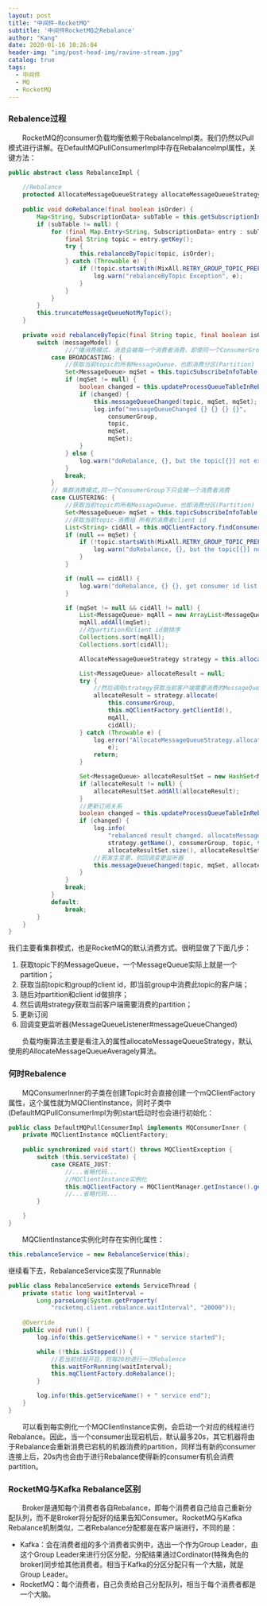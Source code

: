 ```yaml
---
layout: post
title: "中间件-RocketMQ"
subtitle: '中间件RocketMQ之Rebalance'
author: "Kang"
date: 2020-01-16 10:26:04
header-img: "img/post-head-img/ravine-stream.jpg"
catalog: true
tags:
  - 中间件
  - MQ
  - RocketMQ
---
```

### Rebalence过程

&emsp;&emsp;RocketMQ的consumer负载均衡依赖于RebalanceImpl类。我们仍然以Pull模式进行讲解。在DefaultMQPullConsumerImpl中存在RebalanceImpl属性，关键方法：

```java
public abstract class RebalanceImpl {
    
    //Rebalance
    protected AllocateMessageQueueStrategy allocateMessageQueueStrategy;
    
    public void doRebalance(final boolean isOrder) {
        Map<String, SubscriptionData> subTable = this.getSubscriptionInner();
        if (subTable != null) {
            for (final Map.Entry<String, SubscriptionData> entry : subTable.entrySet()) {
                final String topic = entry.getKey();
                try {
                    this.rebalanceByTopic(topic, isOrder);
                } catch (Throwable e) {
                    if (!topic.startsWith(MixAll.RETRY_GROUP_TOPIC_PREFIX)) {
                        log.warn("rebalanceByTopic Exception", e);
                    }
                }
            }
        }
        this.truncateMessageQueueNotMyTopic();
    }
   
    private void rebalanceByTopic(final String topic, final boolean isOrder) {
        switch (messageModel) {
                //广播消费模式，消息会被每一个消费者消费，即使同一个ConsumerGroup下
            case BROADCASTING: {
                //获取当前topic的所有MessageQueue，也即消费分区(Partition)
                Set<MessageQueue> mqSet = this.topicSubscribeInfoTable.get(topic);
                if (mqSet != null) {
                    boolean changed = this.updateProcessQueueTableInRebalance(topic, mqSet, isOrder);
                    if (changed) {
                        this.messageQueueChanged(topic, mqSet, mqSet);
                        log.info("messageQueueChanged {} {} {} {}",
                            consumerGroup,
                            topic,
                            mqSet,
                            mqSet);
                    }
                } else {
                    log.warn("doRebalance, {}, but the topic[{}] not exist.", consumerGroup, topic);
                }
                break;
            }
            // 集群消费模式,同一个ConsumerGroup下只会被一个消费者消费
            case CLUSTERING: {
                //获取当前topic的所有MessageQueue，也即消费分区(Partition)
                Set<MessageQueue> mqSet = this.topicSubscribeInfoTable.get(topic);
                //获取当前topic-消费组 所有的消费者client id
                List<String> cidAll = this.mQClientFactory.findConsumerIdList(topic, consumerGroup);
                if (null == mqSet) {
                    if (!topic.startsWith(MixAll.RETRY_GROUP_TOPIC_PREFIX)) {
                        log.warn("doRebalance, {}, but the topic[{}] not exist.", consumerGroup, topic);
                    }
                }

                if (null == cidAll) {
                    log.warn("doRebalance, {} {}, get consumer id list failed", consumerGroup, topic);
                }

                if (mqSet != null && cidAll != null) {
                    List<MessageQueue> mqAll = new ArrayList<MessageQueue>();
                    mqAll.addAll(mqSet);
					//对partition和client id做排序
                    Collections.sort(mqAll);
                    Collections.sort(cidAll);

                    AllocateMessageQueueStrategy strategy = this.allocateMessageQueueStrategy;

                    List<MessageQueue> allocateResult = null;
                    try {
                        //然后调用strategy获取当前客户端需要消费的MessageQueue(Partition)列表
                        allocateResult = strategy.allocate(
                            this.consumerGroup,
                            this.mQClientFactory.getClientId(),
                            mqAll,
                            cidAll);
                    } catch (Throwable e) {
                        log.error("AllocateMessageQueueStrategy.allocate Exception. allocateMessageQueueStrategyName={}", strategy.getName(),
                            e);
                        return;
                    }

                    Set<MessageQueue> allocateResultSet = new HashSet<MessageQueue>();
                    if (allocateResult != null) {
                        allocateResultSet.addAll(allocateResult);
                    }
					//更新订阅关系
                    boolean changed = this.updateProcessQueueTableInRebalance(topic, allocateResultSet, isOrder);
                    if (changed) {
                        log.info(
                            "rebalanced result changed. allocateMessageQueueStrategyName={}, group={}, topic={}, clientId={}, mqAllSize={}, cidAllSize={}, rebalanceResultSize={}, rebalanceResultSet={}",
                            strategy.getName(), consumerGroup, topic, this.mQClientFactory.getClientId(), mqSet.size(), cidAll.size(),
                            allocateResultSet.size(), allocateResultSet);
                        //若发生变更，则回调变更监听器
                        this.messageQueueChanged(topic, mqSet, allocateResultSet);
                    }
                }
                break;
            }
            default:
                break;
        }
    }
}
```

我们主要看集群模式，也是RocketMQ的默认消费方式。很明显做了下面几步：

1. 获取topic下的MessageQueue，一个MessageQueue实际上就是一个partition；
2. 获取当前topic和group的client id，即当前group中消费此topic的客户端；
3. 随后对partition和client id做排序；
4. 然后调用strategy获取当前客户端需要消费的partition；
5. 更新订阅
6. 回调变更监听器(MessageQueueListener#messageQueueChanged)

&emsp;&emsp;负载均衡算法主要是看注入的属性allocateMessageQueueStrategy，默认使用的AllocateMessageQueueAveragely算法。



### 何时Rebalence

&emsp;&emsp;MQConsumerInner的子类在创建Topic时会直接创建一个mQClientFactory属性，这个属性就为MQClientInstance，同时子类中(DefaultMQPullConsumerImpl为例)start启动时也会进行初始化：

```java
public class DefaultMQPullConsumerImpl implements MQConsumerInner {
    private MQClientInstance mQClientFactory;
    
    public synchronized void start() throws MQClientException {
        switch (this.serviceState) {
            case CREATE_JUST:
                //...省略代码...
                //MQClientInstance实例化
                this.mQClientFactory = MQClientManager.getInstance().getAndCreateMQClientInstance(this.defaultMQPullConsumer, this.rpcHook);
				//...省略代码...
        }

    }
}
```

&emsp;&emsp;MQClientInstance实例化时存在实例化属性：

```java
this.rebalanceService = new RebalanceService(this);
```

继续看下去，RebalanceService实现了Runnable

```java
public class RebalanceService extends ServiceThread {
    private static long waitInterval =
        Long.parseLong(System.getProperty(
            "rocketmq.client.rebalance.waitInterval", "20000"));
    
    @Override
    public void run() {
        log.info(this.getServiceName() + " service started");

        while (!this.isStopped()) {
            //若当前线程开启，则每20秒进行一次Rebalence
            this.waitForRunning(waitInterval);
            this.mqClientFactory.doRebalance();
        }

        log.info(this.getServiceName() + " service end");
    }  
}
```

&emsp;&emsp;可以看到每实例化一个MQClientInstance实例，会启动一个对应的线程进行Rebalance。因此，当一个consumer出现宕机后，默认最多20s，其它机器将由于Rebalance会重新消费已宕机的机器消费的partition，同样当有新的consumer连接上后，20s内也会由于进行Rebalance使得新的consumer有机会消费partition。

### RocketMQ与Kafka Rebalance区别
&emsp;&emsp;Broker是通知每个消费者各自Rebalance，即每个消费者自己给自己重新分配队列，而不是Broker将分配好的结果告知Consumer。RocketMQ与Kafka Rebalance机制类似，二者Rebalance分配都是在客户端进行，不同的是：    
- Kafka：会在消费者组的多个消费者实例中，选出一个作为Group Leader，由这个Group Leader来进行分区分配，分配结果通过Cordinator(特殊角色的broker)同步给其他消费者。相当于Kafka的分区分配只有一个大脑，就是Group Leader。
- RocketMQ：每个消费者，自己负责给自己分配队列，相当于每个消费者都是一个大脑。
